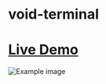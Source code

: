# void-terminal

# [**Live Demo**](https://void.is-a.dev/)

![Example image](https://i.imgur.com/XbOUFku.png)

